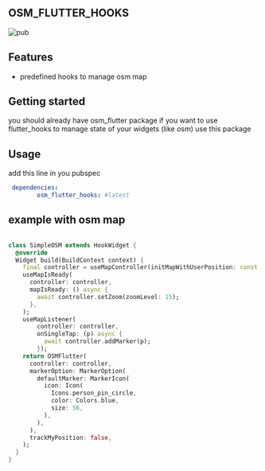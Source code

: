 ## OSM_FLUTTER_HOOKS
![pub](https://img.shields.io/badge/pub-v1.4.0-blue) 

## Features

*  predefined hooks to manage osm map

## Getting started

you should already have osm_flutter package if you want to use flutter_hooks to manage state of your widgets (like osm) use this package

## Usage

add this line in you pubspec

```yaml
 dependencies:
        osm_flutter_hooks: #latest
```

## example with osm map

```dart

class SimpleOSM extends HookWidget {
  @override
  Widget build(BuildContext context) {
    final controller = useMapController(initMapWithUserPosition: const UserTrackingOption());
    useMapIsReady(
      controller: controller,
      mapIsReady: () async {
        await controller.setZoom(zoomLevel: 15);
      },
    );
    useMapListener(
        controller: controller,
        onSingleTap: (p) async {
          await controller.addMarker(p);
        });
    return OSMFlutter(
      controller: controller,
      markerOption: MarkerOption(
        defaultMarker: MarkerIcon(
          icon: Icon(
            Icons.person_pin_circle,
            color: Colors.blue,
            size: 56,
          ),
        ),
      ),
      trackMyPosition: false,
    );
  }
}


```



